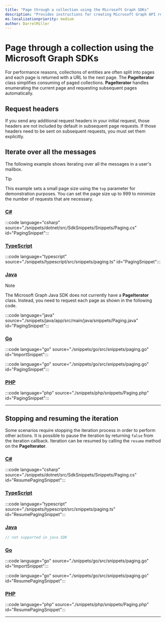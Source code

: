 ```yaml
---
title: "Page through a collection using the Microsoft Graph SDKs"
description: "Provides instructions for creating Microsoft Graph API requests using the Microsoft Graph SDKs."
ms.localizationpriority: medium
author: DarrelMiller
---
```


<!-- markdownlint-disable MD051 -->

# Page through a collection using the Microsoft Graph SDKs

For performance reasons, collections of entities are often split into pages and each page is returned with a URL to the next page. The **PageIterator** class simplifies consuming of paged collections. **PageIterator** handles enumerating the current page and requesting subsequent pages automatically.

## Request headers

If you send any additional request headers in your initial request, those headers are not included by default in subsequent page requests. If those headers need to be sent on subsequent requests, you must set them explicitly.

## Iterate over all the messages

The following example shows iterating over all the messages in a user's mailbox.

> [!TIP]
> This example sets a small page size using the `top` parameter for demonstration purposes. You can set the page size up to 999 to minimize the number of requests that are necessary.

### [C#](#tab/csharp)

:::code language="csharp" source="./snippets/dotnet/src/SdkSnippets/Snippets/Paging.cs" id="PagingSnippet":::

### [TypeScript](#tab/typeScript)

:::code language="typescript" source="./snippets/typescript/src/snippets/paging.ts" id="PagingSnippet":::

### [Java](#tab/java)

> [!NOTE]
> The Microsoft Graph Java SDK does not currently have a **PageIterator** class. Instead, you need to request each page as shown in the following code.

:::code language="java" source="./snippets/java/app/src/main/java/snippets/Paging.java" id="PagingSnippet":::

### [Go](#tab/Go)

:::code language="go" source="./snippets/go/src/snippets/paging.go" id="ImportSnippet":::

:::code language="go" source="./snippets/go/src/snippets/paging.go" id="PagingSnippet":::

### [PHP](#tab/php)

:::code language="php" source="./snippets/php/snippets/Paging.php" id="PagingSnippet":::

---

## Stopping and resuming the iteration

Some scenarios require stopping the iteration process in order to perform other actions. It is possible to pause the iteration by returning `false` from the iteration callback. Iteration can be resumed by calling the `resume` method on the **PageIterator**.

<!-- markdownlint-disable MD024 -->
### [C#](#tab/csharp)

:::code language="csharp" source="./snippets/dotnet/src/SdkSnippets/Snippets/Paging.cs" id="ResumePagingSnippet":::

### [TypeScript](#tab/typeScript)

:::code language="typescript" source="./snippets/typescript/src/snippets/paging.ts" id="ResumePagingSnippet":::

### [Java](#tab/java)

```java
// not supported in java SDK
```

### [Go](#tab/Go)

:::code language="go" source="./snippets/go/src/snippets/paging.go" id="ImportSnippet":::

:::code language="go" source="./snippets/go/src/snippets/paging.go" id="ResumePagingSnippet":::

### [PHP](#tab/php)

:::code language="php" source="./snippets/php/snippets/Paging.php" id="ResumePagingSnippet":::

---
<!-- markdownlint-enable MD024 -->

